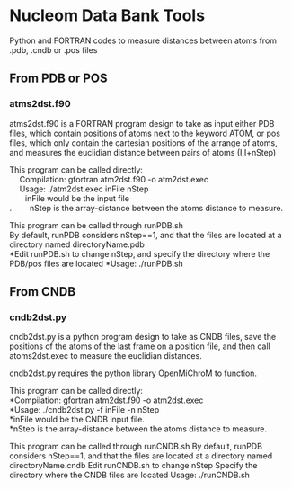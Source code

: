 # Nucleom Data Bank Tools
 Python and FORTRAN codes to measure distances between atoms from .pdb, .cndb
or .pos files


## From PDB or POS
### atms2dst.f90
atms2dst.f90 is a FORTRAN program design to take as input either PDB files,
which contain positions of atoms next to the keyword ATOM, or pos files, which
only contain the cartesian positions of the arrange of atoms, and measures the
euclidian distance between pairs of atoms (I,I+nStep)

This program can be called directly:<br>
&emsp; Compilation: gfortran atm2dst.f90 -o atm2dst.exec<br>
&emsp; Usage: ./atm2dst.exec inFile nStep<br>
        &emsp;&emsp;inFile would be the input file<br>.
        &emsp;&emsp;nStep is the array-distance between the atoms distance to measure.<br>

This program can be called through runPDB.sh<br>
By default, runPDB considers nStep==1, and that the files are located at a
directory named directoryName.pdb <br>
    *Edit runPDB.sh to change nStep, and specify the directory where the PDB/pos files are located
    *Usage: ./runPDB.sh


## From CNDB 
### cndb2dst.py
cndb2dst.py is a python program design to take as CNDB files, save the
positions of the atoms of the last frame on a position file, and then call
atoms2dst.exec to measure the euclidian distances.

cndb2dst.py requires the python library OpenMiChroM to function.

This program can be called directly:<br>
    *Compilation: gfortran atm2dst.f90 -o atm2dst.exec<br>
    *Usage: ./cndb2dst.py -f inFile -n nStep<br>
        *inFile would be the CNDB input file.<br>
        *nStep is the array-distance between the atoms distance to measure.<br>

This program can be called through runCNDB.sh
By default, runPDB considers nStep==1, and that the files are located at a
directory named directoryName.cndb
Edit runCNDB.sh to change nStep
Specify the directory where the CNDB files are located
Usage: ./runCNDB.sh
